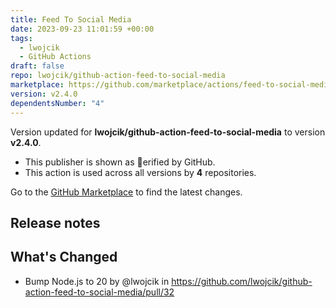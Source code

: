 ```yaml
---
title: Feed To Social Media
date: 2023-09-23 11:01:59 +00:00
tags:
  - lwojcik
  - GitHub Actions
draft: false
repo: lwojcik/github-action-feed-to-social-media
marketplace: https://github.com/marketplace/actions/feed-to-social-media
version: v2.4.0
dependentsNumber: "4"
---
```



Version updated for **lwojcik/github-action-feed-to-social-media** to version **v2.4.0**.
- This publisher is shown as erified by GitHub.
- This action is used across all versions by **4** repositories.

Go to the [GitHub Marketplace](https://github.com/marketplace/actions/feed-to-social-media) to find the latest changes.

## Release notes

## What's Changed
* Bump Node.js to 20 by @lwojcik in https://github.com/lwojcik/github-action-feed-to-social-media/pull/32
